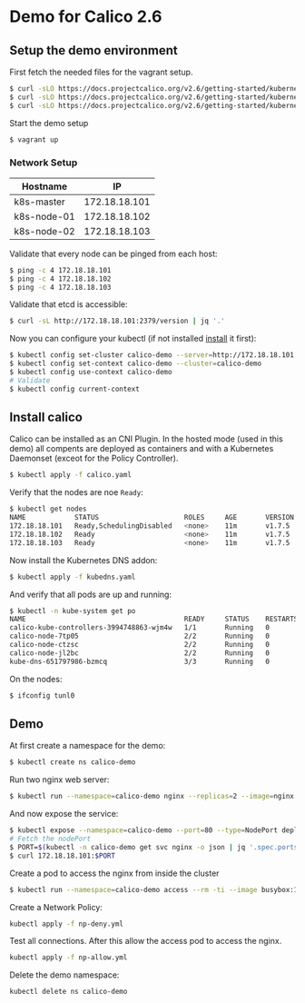 # Demo for Calico 2.6

## Setup the demo environment

First fetch the needed files for the vagrant setup.

```bash
$ curl -sLO https://docs.projectcalico.org/v2.6/getting-started/kubernetes/installation/vagrant/Vagrantfile
$ curl -sLO https://docs.projectcalico.org/v2.6/getting-started/kubernetes/installation/vagrant/master-config.yaml
$ curl -sLO https://docs.projectcalico.org/v2.6/getting-started/kubernetes/installation/vagrant/node-config.yaml
```

Start the demo setup

```bash
$ vagrant up
```

### Network Setup

|  Hostname | IP  |
|---|---|
| k8s-master   |  172.18.18.101 |
| k8s-node-01  |  172.18.18.102 |
| k8s-node-02  |  172.18.18.103 |

Validate that every node can be pinged from each host:

```bash
$ ping -c 4 172.18.18.101
$ ping -c 4 172.18.18.102
$ ping -c 4 172.18.18.103
```

Validate that etcd is accessible:

```bash
$ curl -sL http://172.18.18.101:2379/version | jq '.'
```

Now you can configure your kubectl (if not installed [install](https://kubernetes.io/docs/tasks/tools/install-kubectl) it first):

```bash
$ kubectl config set-cluster calico-demo --server=http://172.18.18.101:8080
$ kubectl config set-context calico-demo --cluster=calico-demo
$ kubectl config use-context calico-demo
# Validate
$ kubectl config current-context
```

## Install calico

Calico can be installed as an CNI Plugin. In the hosted mode (used in this demo) all compents are deployed as containers and with a Kubernetes Daemonset (exceot for the Policy Controller).

```bash
$ kubectl apply -f calico.yaml
```

Verify that the nodes are noe `Ready`:

```bash
$ kubectl get nodes
NAME            STATUS                     ROLES     AGE       VERSION
172.18.18.101   Ready,SchedulingDisabled   <none>    11m       v1.7.5
172.18.18.102   Ready                      <none>    11m       v1.7.5
172.18.18.103   Ready                      <none>    11m       v1.7.5
```

Now install the Kubernetes DNS addon:

```bash
$ kubectl apply -f kubedns.yaml
```

And verify that all pods are up and running:

```bash
$ kubectl -n kube-system get po
NAME                                       READY     STATUS    RESTARTS   AGE
calico-kube-controllers-3994748863-wjm4w   1/1       Running   0          4m
calico-node-7tp05                          2/2       Running   0          4m
calico-node-ctzsc                          2/2       Running   0          4m
calico-node-jl2bc                          2/2       Running   0          4m
kube-dns-651797986-bzmcq                   3/3       Running   0          1m
```

On the nodes:

```bash
$ ifconfig tunl0
```

## Demo

At first create a namespace for the demo:

```bash
$ kubectl create ns calico-demo
```

Run two nginx web server:

```bash
$ kubectl run --namespace=calico-demo nginx --replicas=2 --image=nginx:stable-alpine
```

And now expose the service:

```bash
$ kubectl expose --namespace=calico-demo --port=80 --type=NodePort deployment nginx
# Fetch the nodePort
$ PORT=$(kubectl -n calico-demo get svc nginx -o json | jq '.spec.ports[].nodePort')
$ curl 172.18.18.101:$PORT
```

Create a pod to access the nginx from inside the cluster

```bash
$ kubectl run --namespace=calico-demo access --rm -ti --image busybox:1.27.2 /bin/sh
```

Create a Network Policy:

```bash
kubectl apply -f np-deny.yml
```

Test all connections. After this allow the access pod to access the nginx.

```bash
kubectl apply -f np-allow.yml
```

Delete the demo namespace:

```bash
kubectl delete ns calico-demo
```
